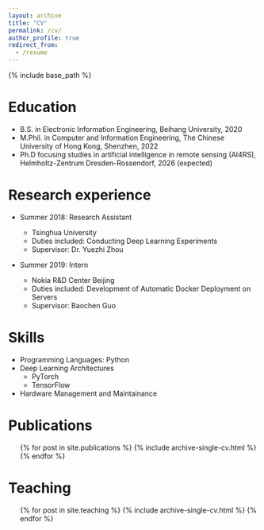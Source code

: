 ```yaml
---
layout: archive
title: "CV"
permalink: /cv/
author_profile: true
redirect_from:
  - /resume
---
```


{% include base_path %}

Education
======
* B.S. in Electronic Information Engineering, Beihang University, 2020
* M.Phil. in Computer and Information Engineering, The Chinese University of Hong Kong, Shenzhen, 2022
* Ph.D focusing studies in artificial intelligence in remote sensing (AI4RS), Helmholtz-Zentrum Dresden-Rossendorf, 2026 (expected)

Research experience
======
* Summer 2018: Research Assistant
  * Tsinghua University
  * Duties included: Conducting Deep Learning Experiments
  * Supervisor: Dr. Yuezhi Zhou

* Summer 2019: Intern
  * Nokia R&D Center Beijing
  * Duties included: Development of Automatic Docker Deployment on Servers
  * Supervisor: Baochen Guo

Skills
======
* Programming Languages: Python
* Deep Learning Architectures
  * PyTorch
  * TensorFlow
* Hardware Management and Maintainance

Publications
======
  <ul>{% for post in site.publications %}
    {% include archive-single-cv.html %}
  {% endfor %}</ul>
  
Teaching
======
  <ul>{% for post in site.teaching %}
    {% include archive-single-cv.html %}
  {% endfor %}</ul>
  